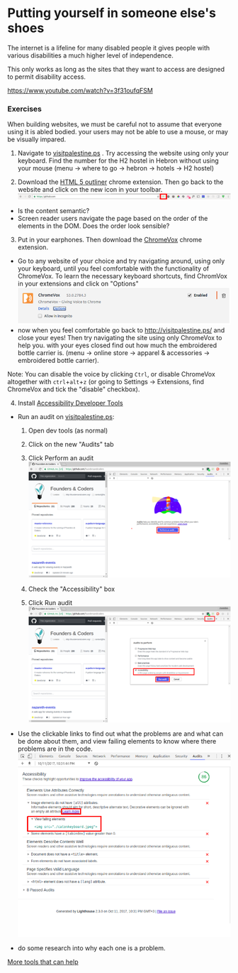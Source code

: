 # Putting yourself in someone else's shoes

The internet is a lifeline for many disabled people it gives people with various disabilities a much higher level of independence. 

This only works as long as the sites that they want to access are designed to permit disability access.

https://www.youtube.com/watch?v=3f31oufqFSM

### Exercises
When building websites, we must be careful not to assume that everyone using it is abled bodied. your users may not be able to use a mouse, or may be visually impared. 


1. Navigate to [visitpalestine.ps](http://visitpalestine.ps/) . Try accessing the website using only your keyboard. Find the number for the H2 hostel in Hebron without using your mouse (menu -> where to go -> hebron -> hotels -> H2 hostel)

2. Download the [HTML 5 outliner](https://chrome.google.com/webstore/detail/html5-outliner/afoibpobokebhgfnknfndkgemglggomo?hl=en) chrome extension. Then go back to the website and click on the new icon in your toolbar.
![](./images/extensions.png)
  + Is the content semantic?
  + Screen reader users navigate the page based on the order of the elements in the DOM. Does the order look sensible?

3. Put in your earphones. Then download the [ChromeVox](https://chrome.google.com/webstore/detail/chromevox/kgejglhpjiefppelpmljglcjbhoiplfn?hl=en) chrome extension. 
  + Go to any website of your choice and try navigating around, using only your keyboard, until you feel comfortable with the functionality of ChromeVox.
  To learn the necessary keyboard shortcuts, find ChromVox in your extensions and click on "Options"  
  ![](./images/chromevox-options.png)
  + now when you feel comfortable go back to http://visitpalestine.ps/ and close your eyes! Then try navigating the site using only ChromeVox to help you. with your eyes closed find out how much the embroidered bottle carrier is. (menu -> online store -> apparel & accessories -> embroidered bottle carrier). 

  Note: You can disable the voice by clicking `Ctrl`, or disable ChromeVox altogether with `ctrl`+`alt`+`z` (or going to Settings -> Extensions, find ChromeVox and tick the "disable" checkbox).  


4. Install [Accessibility Developer Tools](https://chrome.google.com/webstore/detail/accessibility-developer-t/fpkknkljclfencbdbgkenhalefipecmb?hl=en)  
  + Run an audit on [visitpalestine.ps](http://visitpalestine.ps/):  
    1. Open dev tools (as normal)  
    2. Click on the new "Audits" tab
    3. Click Perform an audit
    ![](./images/dev-tools-audit.png)

    4. Check the "Accessibility" box
    5. Click Run audit
    ![](./images/dev-tools-audit2.png)

  + Use the clickable links to find out what the problems are and what can be done about them, and view failing elements to know where there problems are in the code.
  ![](./images/failing-elements.png)
  + do some research into why each one is a problem. 



[More tools that can help](./tools-that-can-help.md)
